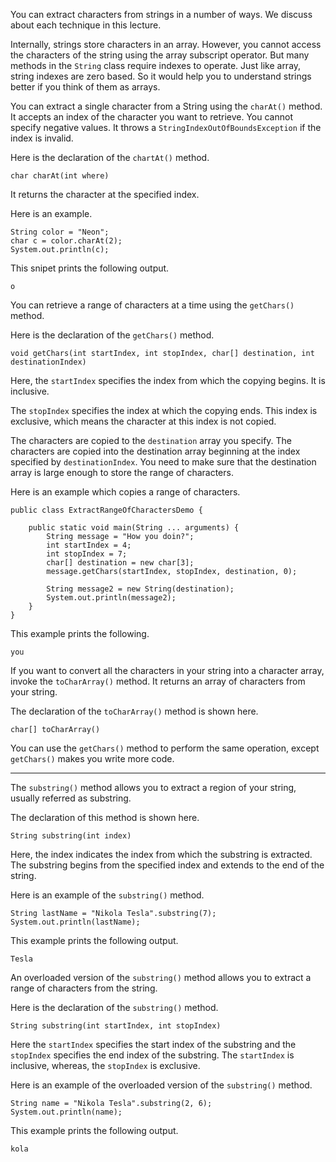 You can extract characters from strings in a number of ways. We discuss about
each technique in this lecture.

Internally, strings store characters in an array. However, you cannot access the
characters of the string using the array subscript operator. But many methods
in the `String` class require indexes to operate. Just like array, string indexes
are zero based. So it would help you to understand strings better if you think of
them as arrays. 

You can extract a single character from a String using the `charAt()` method.
It accepts an index of the character you want to retrieve. You cannot specify
negative values. It throws a `StringIndexOutOfBoundsException` if the index
is invalid.

Here is the declaration of the `chartAt()` method.

```
char charAt(int where)
```

It returns the character at the specified index.

Here is an example.

```
String color = "Neon";
char c = color.charAt(2);
System.out.println(c);
```

This snipet prints the following output.
```
o
```

You can retrieve a range of characters at a time using the `getChars()` method.

Here is the declaration of the `getChars()` method.
```
void getChars(int startIndex, int stopIndex, char[] destination, int destinationIndex)
```

Here, the `startIndex` specifies the index from which the copying begins. It is
inclusive.

The `stopIndex` specifies the index at which the copying ends. This index is exclusive,
which means the character at this index is not copied. 

The characters are copied to the `destination` array you specify. The characters
are copied into the destination array beginning at the index specified by
`destinationIndex`. You need to make sure that the destination array is large
enough to store the range of characters.

Here is an example which copies a range of characters.

```
public class ExtractRangeOfCharactersDemo {

    public static void main(String ... arguments) {
        String message = "How you doin?";
        int startIndex = 4;
        int stopIndex = 7;
        char[] destination = new char[3];
        message.getChars(startIndex, stopIndex, destination, 0);
        
        String message2 = new String(destination);
        System.out.println(message2);
    }
}
```

This example prints the following.
```
you
```

If you want to convert all the characters in your string into a character array,
invoke the `toCharArray()` method. It returns an array of characters from your
string.

The declaration of the `toCharArray()` method is shown here.
```
char[] toCharArray()
```

You can use the `getChars()` method to perform the same operation, except
`getChars()` makes you write more code.

--------------------------------------------------------------------------------

The `substring()` method allows you to extract a region of your string, usually
referred as substring. 

The declaration of this method is shown here.
```
String substring(int index)
```

Here, the index indicates the index from which the substring is extracted.
The substring begins from the specified index and extends to the end of the string.

Here is an example of the `substring()` method.
```
String lastName = "Nikola Tesla".substring(7);
System.out.println(lastName);
```

This example prints the following output.
```
Tesla
```

An overloaded version of the `substring()` method allows you to extract a 
range of characters from the string.

Here is the declaration of the `substring()` method.
```
String substring(int startIndex, int stopIndex)
```

Here the `startIndex` specifies the start index of the substring and the
`stopIndex` specifies the end index of the substring. The `startIndex` is
inclusive, whereas, the `stopIndex` is exclusive.

Here is an example of the overloaded version of the `substring()` method.
```
String name = "Nikola Tesla".substring(2, 6);
System.out.println(name);
```

This example prints the following output.
```
kola
```